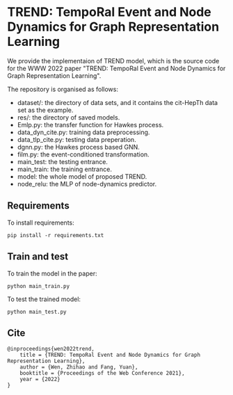 # TREND: TempoRal Event and Node Dynamics for Graph Representation Learning
We provide the implementaion of TREND model, which is the source code for the WWW 2022 paper
"TREND: TempoRal Event and Node Dynamics for Graph Representation Learning". 

The repository is organised as follows:
- dataset/: the directory of data sets, and it contains the cit-HepTh data set as the example. 
- res/: the directory of saved models.
- Emlp.py: the transfer function for Hawkes process.
- data_dyn_cite.py: training data preprocessing.
- data_tlp_cite.py: testing data preperation.
- dgnn.py: the Hawkes process based GNN.
- film.py: the event-conditioned transformation.
- main_test: the testing entrance.
- main_train: the training entrance.
- model: the whole model of proposed TREND.
- node_relu: the MLP of node-dynamics predictor.


## Requirements

  To install requirements:

    pip install -r requirements.txt

## Train and test

  To train the model in the paper:
  
    python main_train.py
    
  To test the trained model:
  
    python main_test.py
    
## Cite
	@inproceedings{wen2022trend,
		title = {TREND: TempoRal Event and Node Dynamics for Graph Representation Learning},
		author = {Wen, Zhihao and Fang, Yuan},
		booktitle = {Proceedings of the Web Conference 2021},
		year = {2022}
	}

